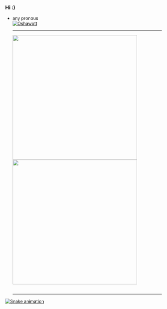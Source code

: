 ### Hi :)
- any pronous
  <div>
    <a href="https://pokemondb.net/pokedex/oshawott"><img src="https://img.pokemondb.net/sprites/black-white-2/anim/shiny/oshawott.gif" alt="Oshawott"></a>
  </div>
  <hr>
  <div>
    <a href="https://github.com/HakuAkai">
    <img width="400" src="https://github-readme-stats.vercel.app/api?username=hakuakai&show_icons=true&theme=swift&include_all_commits=true&count_private=true"/>
    <img width="400" src="https://github-readme-stats.vercel.app/api/top-langs/?username=hakuakai&layout=compact&langs_count=7&theme=swift"/>
  </div>
  <div style="display: inline_block"><br>
    <i class="fa-brands fa-html5"></i>
  </div>
  <hr>
![Snake animation](https://github.com/HakuAkai/rafaballerini/blob/output/github-contribution-grid-snake.svg)
